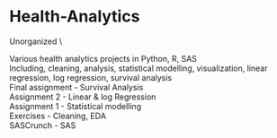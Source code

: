 # Health-Analytics
Unorganized \

Various health analytics projects in Python, R, SAS \
Including, cleaning, analysis, statistical modelling, visualization, linear regression, log regression, survival analysis \
Final assignment - Survival Analysis \
Assignment 2 - Linear & log Regression \
Assignment 1 - Statistical modelling \
Exercises - Cleaning, EDA \
SASCrunch - SAS
